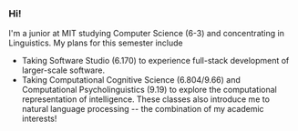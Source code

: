 ### Hi!
I'm a junior at MIT studying Computer Science (6-3) and concentrating in Linguistics. My plans for this semester include
* Taking Software Studio (6.170) to experience full-stack development of larger-scale software.
* Taking Computational Cognitive Science (6.804/9.66) and Computational Psycholinguistics (9.19) to explore the computational representation of intelligence. These classes also introduce me to natural language processing -- the combination of my academic interests!

<!--
**sophiazhi/sophiazhi** is a ✨ _special_ ✨ repository because its `README.md` (this file) appears on your GitHub profile.

Here are some ideas to get you started:

- 🔭 I’m currently working on ...
- 🌱 I’m currently learning ...
- 👯 I’m looking to collaborate on ...
- 🤔 I’m looking for help with ...
- 💬 Ask me about ...
- 📫 How to reach me: ...
- 😄 Pronouns: ...
- ⚡ Fun fact: ...
-->
